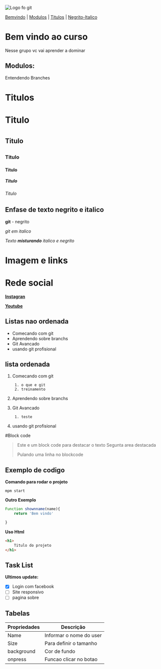 
![Logo fo git](https://sujeitoprogramador.com/wp-content/uploads/2021/04/gitimage.png)

[Bemvindo](#bem-vindo-ao-curso) |
[Modulos](#modulos) |
[Titulos](#titulos) |
[Negrito-Italico](##enfase-de-texto-negrito-e-italico)


# Bem vindo ao curso 
Nesse grupo vc vai aprender a dominar


## Modulos:

Entendendo Branches

# Titulos
# Titulo <h1>
## Titulo <h2>
### Titulo <h3>
#### Titulo <h4>
##### Titulo <h5>
###### Titulo <h6>


## Enfase de texto negrito e italico
**git**  - negrito

_git em italico_ 

_Texto **misturando** italico e negrito_

# Imagem e links


# Rede social
[**Instagran**](https://instagram.com/sujeitoprogramador)

[**Youtube**](https://youtube.com/sujeitoprogramador)





## Listas nao ordenada
* Comecando com git
* Aprendendo sobre branchs
* Git Avancado
* usando git profisional

## lista ordenada
1. Comecando com git
        
        1. o que e git
        2. treinamento 
2. Aprendendo sobre branchs
3. Git Avancado
        
        1. teste
4. usando git profisional

#Block code
>Este e um block code para destacar o texto
>Segunta area destacada
>
>Pulando uma linha no blockcode

## Exemplo de codigo

**Comando para rodar o projeto**
```
mpm start
```
**Outro Exemplo**
```js
Function shownname(name){
    return 'Bem vindo'

}
```

**Uso Html**
```html
<h1>
    Titulo do projeto
</h1>
```
## Task List

**Ultimos update:**
- [x] Login com facebook
- [ ] Site responsivo
- [ ] pagina sobre 

## Tabelas

Propriedades | Descrição
-----------  | --------
Name | Informar o nome do user
Size | Para definir o tamanho
background | Cor de fundo
onpress | Funcao clicar no botao






